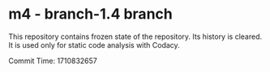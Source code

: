 # m4 - branch-1.4 branch

This repository contains frozen state of the repository.
Its history is cleared. It is used only for static code
analysis with Codacy.

Commit Time: 1710832657